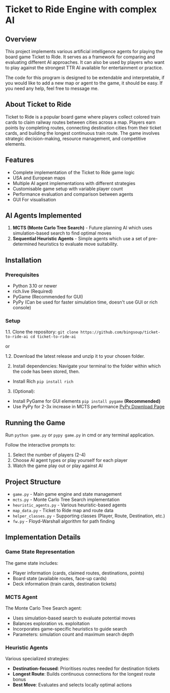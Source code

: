# Ticket to Ride Engine with complex AI

## Overview

This project implements various artificial intelligence agents for playing the board game Ticket to Ride. It serves as a framework for comparing and evaluating different AI approaches. It can also be used by players who want to play against the strongest TTR AI available for entertainment or practice.

The code for this program is designed to be extendable and interpretable, if you would like to add a new map or agent to the game, it should be easy. If you need any help, feel free to message me.

## About Ticket to Ride

Ticket to Ride is a popular board game where players collect colored train cards to claim railway routes between cities across a map. Players earn points by completing routes, connecting destination cities from their ticket cards, and building the longest continuous train route. The game involves strategic decision-making, resource management, and competitive elements.

## Features

- Complete implementation of the Ticket to Ride game logic
- USA and European maps
- Multiple AI agent implementations with different strategies
- Customisable game setup with variable player count
- Performance evaluation and comparison between agents
- GUI For visualisation

## AI Agents Implemented

1. **MCTS (Monte Carlo Tree Search)** - Future planning AI which uses simulation-based search to find optimal moves
2. **Sequential Heuristic Agents** -  Simple agents which use a set of pre-determined heuristics to evaluate move suitability.

## Installation

### Prerequisites

- Python 3.10 or newer
- rich.live (Required)
- PyGame (Recommended for GUI)
- PyPy (Can be used for faster simulation time, doesn't use GUI or rich console)

### Setup

1.1. Clone the repository:
```git clone https://github.com/bingsoup/ticket-to-ride-ai cd ticket-to-ride-ai```

or 

1.2. Download the latest release and unzip it to your chosen folder.

2. Install dependencies:
Navigate your terminal to the folder within which the code has been stored, then.
- Install Rich ```pip install rich```

3. (Optional):
- Install PyGame for GUI elements ```pip install pygame``` **(Recommended)**
- Use PyPy for 2-3x increase in MCTS performance [PyPy Download Page](pypy.org/download.html)

## Running the Game

Run ```python game.py``` or ```pypy game.py``` in cmd or any terminal application.  

Follow the interactive prompts to:

1. Select the number of players (2-4)
2. Choose AI agent types or play yourself for each player
3. Watch the game play out or play against AI

## Project Structure

- `game.py` - Main game engine and state management
- `mcts.py` - Monte Carlo Tree Search implementation
- `heuristic_agents.py` - Various heuristic-based agents
- `map_data.py` - Ticket to Ride map and route data
- `helper_classes.py` - Supporting classes (Player, Route, Destination, etc.)
- `fw.py` - Floyd-Warshall algorithm for path finding

## Implementation Details

### Game State Representation

The game state includes:

- Player information (cards, claimed routes, destinations, points)
- Board state (available routes, face-up cards)
- Deck information (train cards, destination tickets)

### MCTS Agent

The Monte Carlo Tree Search agent:

- Uses simulation-based search to evaluate potential moves
- Balances exploration vs. exploitation
- Incorporates game-specific heuristics to guide search
- Parameters: simulation count and maximum search depth

### Heuristic Agents

Various specialized strategies:

- **Destination-focused**: Prioritises routes needed for destination tickets
- **Longest Route**: Builds continuous connections for the longest route bonus
- **Best Move**: Evaluates and selects locally optimal actions
